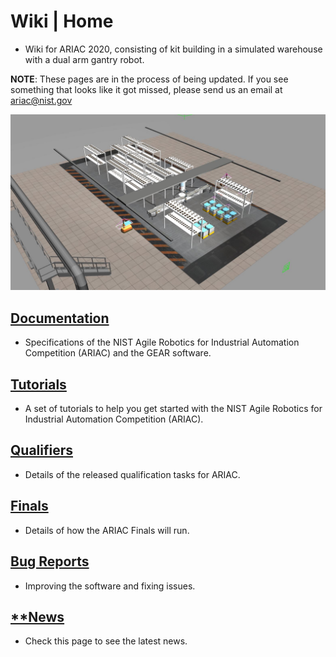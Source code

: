 # Wiki | Home
* Wiki for ARIAC 2020, consisting of kit building in a simulated warehouse with a dual arm gantry robot.

**NOTE**: These pages are in the process of being updated. If you see something that looks like it got missed, please send us an email at ariac@nist.gov

<!---<img src="wiki/figures/ariac2020_1.jpg" alt="alt text" width="600" class="center">-->
<img src="wiki/figures/ariac2020_2.jpg" alt="alt text" width="900" class="center">

<!---<img src="wiki/figures/ariac2020_3.jpg" alt="alt text" width="600" class="center">-->

## [Documentation](wiki/documentation.md)
  * Specifications of the NIST Agile Robotics for Industrial Automation Competition (ARIAC) and the GEAR software.
## [Tutorials](wiki/tutorials.md)
  * A set of tutorials to help you get started with the NIST Agile Robotics for Industrial Automation Competition (ARIAC).
## [Qualifiers](wiki/qualifier.md)
  * Details of the released qualification tasks for ARIAC.
## [Finals](wiki/finals.md)
  * Details of how the ARIAC Finals will run.
## [Bug Reports](wiki/bug_report.md)
  * Improving the software and fixing issues.
## [**News](wiki/updates.md)
  * Check this page to see the latest news.
